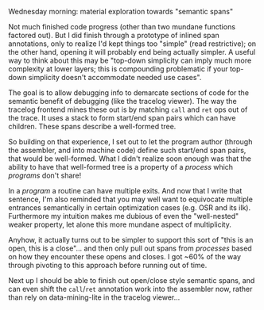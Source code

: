 Wednesday morning: material exploration towards "semantic spans"

Not much finished code progress (other than two mundane functions factored
out). But I did finish through a prototype of inlined span annotations, only to
realize I'd kept things too "simple" (read restrictive); on the other hand,
opening it will probably end being actually simpler. A useful way to think
about this may be "top-down simplicity can imply much more complexity at lower
layers; this is compounding problematic if your top-down simplicity doesn't
accommodate needed use cases".

The goal is to allow debugging info to demarcate sections of code for the
semantic benefit of debugging (like the tracelog viewer). The way the tracelog
frontend mines these out is by matching `call` and `ret` ops out of the trace.
It uses a stack to form start/end span pairs which can have children. These
spans describe a well-formed tree.

So building on that experience, I set out to let the program author (through
the assembler, and into machine code) define such start/end span pairs, that
would be well-formed. What I didn't realize soon enough was that the ability to
have that well-formed tree is a property of a _process_ which _programs_ don't
share!

In a _program_ a routine can have multiple exits. And now that I write that
sentence, I'm also reminded that you may well want to equivocate multiple
entrances semantically in certain optimization cases (e.g. OSR and its ilk).
Furthermore my intuition makes me dubious of even the "well-nested" weaker
property, let alone this more mundane aspect of multiplicity.

Anyhow, it actually turns out to be simpler to support this sort of "this is an
open, this is a close"... and then only pull out spans from _processes_ based
on how they encounter these opens and closes. I got ~60% of the way through
pivoting to this approach before running out of time.

Next up I should be able to finish out open/close style semantic spans, and can
even shift the `call`/`ret` annotation work into the assembler now, rather than
rely on data-mining-lite in the tracelog viewer...
